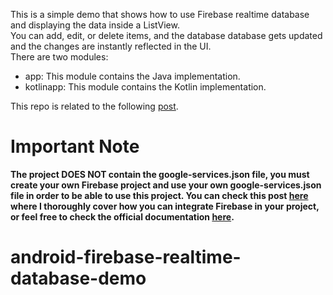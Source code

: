 This is a simple demo that shows how to use Firebase realtime database and displaying the data inside a ListView.  
You can add, edit, or delete items, and the database database gets updated and the changes are instantly reflected in the UI.  
There are two modules:
* app: This module contains the Java implementation.  
* kotlinapp: This module contains the Kotlin implementation.  

This repo is related to the following [post](http://mobiledevhub.com/2018/01/21/android-firebase-realtime-database/).  

# Important Note
**The project DOES NOT contain the google-services.json file, you must create your own Firebase project and use your own google-services.json file in order to be able to use this project. 
You can check this post [here](http://mobiledevhub.com/2018/01/14/android-how-to-set-up-firebase-in-your-project/) where I thoroughly 
cover how you can integrate Firebase in your project, or feel free to check the official documentation [here](https://firebase.google.com/docs/android/setup).**  
# android-firebase-realtime-database-demo
